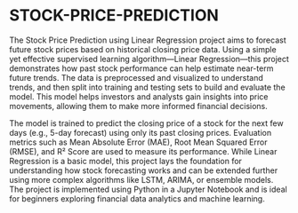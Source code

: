 # STOCK-PRICE-PREDICTION
The Stock Price Prediction using Linear Regression project aims to forecast future stock prices based on historical closing price data. Using a simple yet effective supervised learning algorithm—Linear Regression—this project demonstrates how past stock performance can help estimate near-term future trends. The data is preprocessed and visualized to understand trends, and then split into training and testing sets to build and evaluate the model. This model helps investors and analysts gain insights into price movements, allowing them to make more informed financial decisions.

The model is trained to predict the closing price of a stock for the next few days (e.g., 5-day forecast) using only its past closing prices. Evaluation metrics such as Mean Absolute Error (MAE), Root Mean Squared Error (RMSE), and R² Score are used to measure its performance. While Linear Regression is a basic model, this project lays the foundation for understanding how stock forecasting works and can be extended further using more complex algorithms like LSTM, ARIMA, or ensemble models. The project is implemented using Python in a Jupyter Notebook and is ideal for beginners exploring financial data analytics and machine learning.
